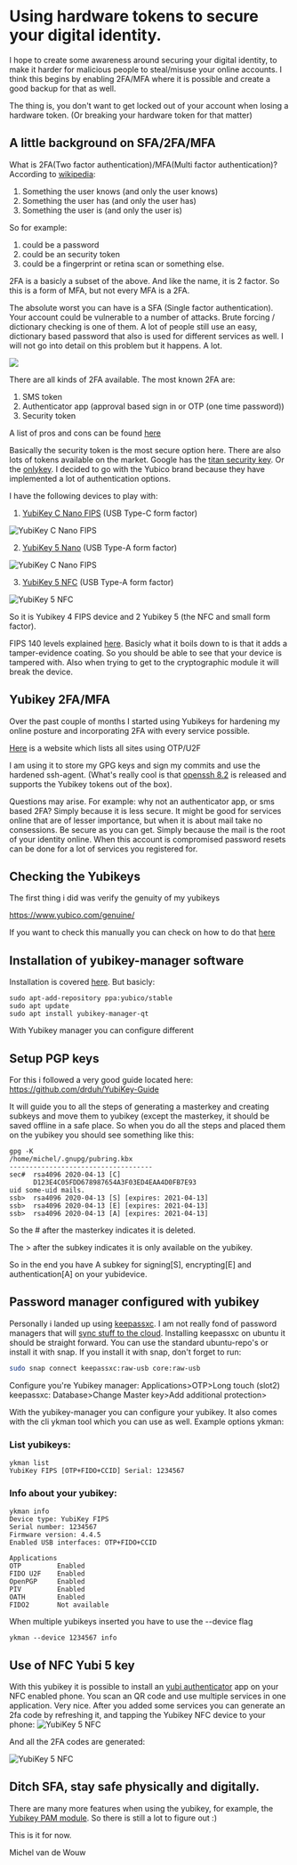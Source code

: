 # Using hardware tokens to secure your digital identity.
I hope to create some awareness around securing your digital identity, to make it harder for malicious people to steal/misuse your online accounts. I think this begins by enabling 2FA/MFA where it is possible and create a good backup for that as well.

The thing is, you don't want to get locked out of your account when losing a hardware token. (Or breaking your hardware token for that matter)

## A little background on SFA/2FA/MFA
What is 2FA(Two factor authentication)/MFA(Multi factor authentication)? According to [wikipedia](https://en.wikipedia.org/wiki/Multi-factor_authentication):
1) Something the user knows (and only the user knows)
2) Something the user has (and only the user has)
3) Something the user is (and only the user is)

So for example:
1) could be a password 
2) could be an security token 
3) could be a fingerprint or retina scan or something else.

2FA is a basicly a subset of the above. And like the name, it is 2 factor. So this is a form of MFA, but not every MFA is a 2FA.

The absolute worst you can have is a SFA (Single factor authentication). Your account could be vulnerable to a number of attacks. Brute forcing / dictionary checking is one of them. A lot of people still use an easy, dictionary based password that also is used for different services as well. I will not go into detail on this problem but it happens. A lot. 

![](images/how_hacking_works.png)

There are all kinds of 2FA available. The most known 2FA are:
1) SMS token
2) Authenticator app (approval based sign in or OTP (one time password))
3) Security token

A list of pros and cons can be found [here](https://www.scentropic.com/blog/2018/aug/google-2fa/google-2fa.shtml)

Basically the security token is the most secure option here. There are also lots of tokens available on the market. Google has the [titan security key](https://cloud.google.com/titan-security-key/). Or the [onlykey](https://onlykey.io/). 
I decided to go with the Yubico brand because they have implemented a lot of authentication options.

I have the following devices to play with:
1) [YubiKey C Nano FIPS](https://www.yubico.com/product/yubikey-c-nano-fips) (USB Type-C form factor)

![YubiKey C Nano FIPS](images/cfips-nano-back.png "YubiKey C Nano FIPS")

2) [YubiKey 5 Nano](https://www.yubico.com/product/yubikey-5-nano) (USB Type-A form factor) 

![YubiKey C Nano FIPS](images/yubikey-5-nano_2.png "YubiKey C Nano FIPS")

3) [YubiKey 5 NFC](https://www.yubico.com/product/yubikey-5-nfc) (USB Type-A form factor)

![YubiKey 5 NFC](images/yubikey-5-nfc_3.png "YubiKey 5 NFC")


So it is Yubikey 4 FIPS device and 2 Yubikey 5 (the NFC and small form factor).

FIPS 140 levels explained [here](https://datalocker.com/fips-140-2-levels-explained/).
Basicly what it boils down to is that it adds a tamper-evidence coating. So you should be able to see that your device is tampered with. Also when trying to get to the cryptographic module it will break the device.

## Yubikey 2FA/MFA

Over the past couple of months I started using Yubikeys for hardening my online posture and incorporating 2FA with every service possible. 

[Here](https://www.dongleauth.info/) is a website which lists all sites using OTP/U2F

I am using it to store my GPG keys and sign my commits and use the hardened ssh-agent. (What's really cool is that [openssh 8.2](https://www.openssh.com/txt/release-8.2) is released and supports the Yubikey tokens out of the box).

Questions may arise. For example: why not an authenticator app, or sms based 2FA? Simply because it is less secure.
It might be good for services online that are of lesser importance, but when it is about mail take no consessions. Be secure as you can get.
Simply because the mail is the root of your identity online. When this account is compromised password resets can be done for a lot of services you registered for.

## Checking the Yubikeys

The first thing i did was verify the genuity of my yubikeys

https://www.yubico.com/genuine/

If you want to check this manually you can check on how to do that [here](https://maxammann.org/posts/2019/09/verifying-yubikeys-for-genuity/)

## Installation of yubikey-manager software
Installation is covered [here](https://support.yubico.com/support/solutions/articles/15000010964-enabling-the-yubico-ppa-on-ubuntu). But basicly:
```
sudo apt-add-repository ppa:yubico/stable
sudo apt update
sudo apt install yubikey-manager-qt
```

With Yubikey manager you can configure different 


## Setup PGP keys
For this i followed a very good guide located here: https://github.com/drduh/YubiKey-Guide

It will guide you to all the steps of generating a masterkey and creating subkeys and move them to yubikey (except the masterkey, it should be saved offline in a safe place. So when you do all the steps and placed them on the yubikey you should see something like this:
```
gpg -K 
/home/michel/.gnupg/pubring.kbx
------------------------------------
sec#  rsa4096 2020-04-13 [C]
      D123E4C05FDD678987654A3F03ED4EAA4D0FB7E93
uid some-uid mails.
ssb>  rsa4096 2020-04-13 [S] [expires: 2021-04-13]
ssb>  rsa4096 2020-04-13 [E] [expires: 2021-04-13]
ssb>  rsa4096 2020-04-13 [A] [expires: 2021-04-13]
```
So the # after the masterkey indicates it is deleted.

The > after the subkey indicates it is only available on the yubikey.

So in the end you have A subkey for signing[S], encrypting[E] and authentication[A] on your yubidevice.

## Password manager configured with yubikey
Personally i landed up using [keepassxc](https://keepassxc.org/). I am not really fond of password managers that will [sync stuff to the cloud](https://securityaffairs.co/wordpress/91338/hacking/lastpass-credentials-leak.html).
Installing keepassxc on ubuntu it should be straight forward. You can use the standard ubuntu-repo's or install it with snap. If you install it with snap, don't forget to run:
```zsh
sudo snap connect keepassxc:raw-usb core:raw-usb
```
Configure you're
Yubikey manager: Applications>OTP>Long touch (slot2)
keepassxc: Database>Change Master key>Add additional protection>

With the yubikey-manager you can configure your yubikey. It also comes with the cli ykman tool which you can use as well.
Example options ykman:

### List yubikeys:
```
ykman list
YubiKey FIPS [OTP+FIDO+CCID] Serial: 1234567
```

### Info about your yubikey:
```
ykman info
Device type: YubiKey FIPS
Serial number: 1234567
Firmware version: 4.4.5
Enabled USB interfaces: OTP+FIDO+CCID

Applications
OTP     	Enabled      	
FIDO U2F	Enabled      	
OpenPGP 	Enabled      	
PIV     	Enabled      	
OATH    	Enabled      	
FIDO2   	Not available	

```
When multiple yubikeys inserted you have to use the --device flag
```
ykman --device 1234567 info
```

## Use of NFC Yubi 5 key
With this yubikey it is possible to install an [yubi authenticator](https://www.yubico.com/products/services-software/download/yubico-authenticator/) app on your NFC enabled phone. You scan an QR code and use multiple services in one application. Very nice.
After you added some services you can generate an 2fa code by refreshing it, and tapping the Yubikey NFC device to your phone:
![YubiKey 5 NFC](images/2.jpg "YubiKey 5 NFC")

And all the 2FA codes are generated:

![YubiKey 5 NFC](images/1.jpg "YubiKey 5 NFC")

## Ditch SFA, stay safe physically and digitally.
There are many more features when using the yubikey, for example, the [Yubikey PAM module](https://developers.yubico.com/yubico-pam/). So there is still a lot to figure out :)

This is it for now.

Michel van de Wouw